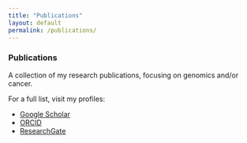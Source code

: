 ```yaml
---
title: "Publications"
layout: default
permalink: /publications/
---
```


### Publications

A collection of my research publications, focusing on genomics and/or cancer.

For a full list, visit my profiles:  
- [Google Scholar](https://scholar.google.com/citations?user=XXXXX)  
- [ORCID](https://orcid.org/XXXXX)  
- [ResearchGate](https://www.researchgate.net/profile/XXXXX)  
